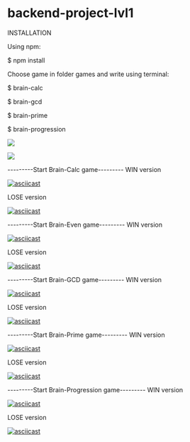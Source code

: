 # backend-project-lvl1
INSTALLATION

Using npm:

$ npm install


Choose game in folder games and write using terminal:

$ brain-calc

$ brain-gcd

$ brain-prime

$ brain-progression



<a href="https://codeclimate.com/github/ayankz/backend-project-lvl1/maintainability"><img src="https://api.codeclimate.com/v1/badges/4de05ad3893a0db52e5e/maintainability" /></a>

<img src= https://github.com/ayankz/backend-project-lvl1/workflows/GitHub-Actions-linter/badge.svg>


---------Start Brain-Calc game---------
WIN version

[![asciicast](https://asciinema.org/a/7xhBTN01xF3l9cf3HCemswl8q.svg)](https://asciinema.org/a/7xhBTN01xF3l9cf3HCemswl8q)

LOSE version

[![asciicast](https://asciinema.org/a/XW2lRHnZxXapqENydK4TpDw4C.svg)](https://asciinema.org/a/XW2lRHnZxXapqENydK4TpDw4C)

---------Start Brain-Even game---------
WIN version

[![asciicast](https://asciinema.org/a/bO14NtI9FYrxu48Oq3lQcF2yp.svg)](https://asciinema.org/a/bO14NtI9FYrxu48Oq3lQcF2yp)

LOSE version

[![asciicast](https://asciinema.org/a/A5nP7Q3ZLOE1422qJs9Bx2ITW.svg)](https://asciinema.org/a/A5nP7Q3ZLOE1422qJs9Bx2ITW)

---------Start Brain-GCD game---------
WIN version

[![asciicast](https://asciinema.org/a/nNb9Ah5AxJM2J4357XMvezvLq.svg)](https://asciinema.org/a/nNb9Ah5AxJM2J4357XMvezvLq)

LOSE version

[![asciicast](https://asciinema.org/a/PT7Se9Fq0kk2XeXp7f7fSJLYC.svg)](https://asciinema.org/a/PT7Se9Fq0kk2XeXp7f7fSJLYC)

---------Start Brain-Prime game---------
WIN version

[![asciicast](https://asciinema.org/a/asv2sv0lGtEFfNBvifxRn61dA.svg)](https://asciinema.org/a/asv2sv0lGtEFfNBvifxRn61dA)

LOSE version

[![asciicast](https://asciinema.org/a/Ky4iVp9cL8MAlu8cLAJYc2FAo.svg)](https://asciinema.org/a/Ky4iVp9cL8MAlu8cLAJYc2FAo)

---------Start Brain-Progression game---------
WIN version

[![asciicast](https://asciinema.org/a/PSb1lSc5NafOd0TwiIhLCCyCd.svg)](https://asciinema.org/a/PSb1lSc5NafOd0TwiIhLCCyCd)

LOSE version

[![asciicast](https://asciinema.org/a/ZXTFH1pqL9dJtxmwZVR52l5Wa.svg)](https://asciinema.org/a/ZXTFH1pqL9dJtxmwZVR52l5Wa)